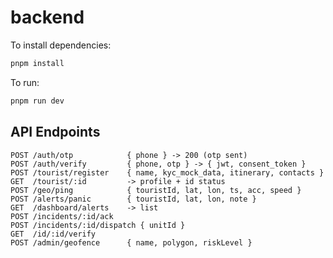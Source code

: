 # backend

To install dependencies:

```bash
pnpm install
```

To run:

```bash
pnpm run dev
```

## API Endpoints
```plaintext
POST /auth/otp            { phone } -> 200 (otp sent)
POST /auth/verify         { phone, otp } -> { jwt, consent_token }
POST /tourist/register    { name, kyc_mock_data, itinerary, contacts }
GET  /tourist/:id         -> profile + id status
POST /geo/ping            { touristId, lat, lon, ts, acc, speed }
POST /alerts/panic        { touristId, lat, lon, note }
GET  /dashboard/alerts    -> list
POST /incidents/:id/ack
POST /incidents/:id/dispatch { unitId }
GET  /id/:id/verify
POST /admin/geofence      { name, polygon, riskLevel }
```